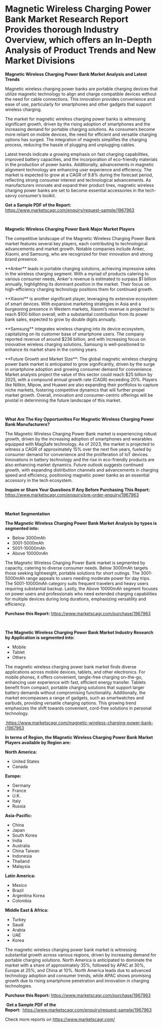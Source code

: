 <p><h1>Magnetic Wireless Charging Power Bank Market Research Report Provides thorough Industry Overview, which offers an In-Depth Analysis of Product Trends and New Market Divisions</h1></p><p><strong>Magnetic Wireless Charging Power Bank Market Analysis and Latest Trends</strong></p>
<p><p>Magnetic wireless charging power banks are portable charging devices that utilize magnetic technology to align and charge compatible devices without the need for cable connections. This innovation provides convenience and ease of use, particularly for smartphones and other gadgets that support wireless charging.</p><p>The market for magnetic wireless charging power banks is witnessing significant growth, driven by the rising adoption of smartphones and the increasing demand for portable charging solutions. As consumers become more reliant on mobile devices, the need for efficient and versatile charging options has surged. The integration of magnets simplifies the charging process, reducing the hassle of plugging and unplugging cables.</p><p>Latest trends indicate a growing emphasis on fast charging capabilities, improved battery capacities, and the incorporation of eco-friendly materials in the production of power banks. Additionally, advancements in magnetic alignment technology are enhancing user experience and efficiency. The market is expected to grow at a CAGR of 9.8% during the forecast period, reflecting strong consumer interest and technological advancements. As manufacturers innovate and expand their product lines, magnetic wireless charging power banks are set to become essential accessories in the tech-savvy consumer’s toolkit.</p></p>
<p><strong>Get a Sample PDF of the Report:&nbsp;</strong> <a href="https://www.marketscagr.com/enquiry/request-sample/1967963?utm_campaign=1902&utm_medium=2&utm_source=Github&utm_content=ia&utm_term=10022025&utm_id=magnetic-wireless-charging-power-bank">https://www.marketscagr.com/enquiry/request-sample/1967963</a></p>
<p>&nbsp;</p>
<p><strong>Magnetic Wireless Charging Power Bank Major Market Players</strong></p>
<p><p>The competitive landscape of the Magnetic Wireless Charging Power Bank market features several key players, each contributing to technological advancements and market growth. Notable companies include Anker, Xiaomi, and Samsung, who are recognized for their innovation and strong brand presence.</p><p>**Anker** leads in portable charging solutions, achieving impressive sales in the wireless charging segment. With a myriad of products catering to various consumer needs, Anker's revenue is estimated to surpass $1 billion annually, highlighting its dominant position in the market. Their focus on high-efficiency charging technology positions them for continued growth.</p><p>**Xiaomi** is another significant player, leveraging its extensive ecosystem of smart devices. With expansive marketing strategies in Asia and a burgeoning presence in Western markets, Xiaomi’s revenue is projected to reach $100 billion overall, with a substantial contribution from its power bank sales, expected to grow by double digits annually.</p><p>**Samsung** integrates wireless charging into its device ecosystem, capitalizing on its customer base of smartphone users. The company reported revenue of around $236 billion, and with increasing focus on innovative wireless charging solutions, Samsung is well-positioned to enhance its market share in the coming years.</p><p>**Future Growth and Market Size**: The global magnetic wireless charging power bank market is anticipated to grow significantly, driven by the surge in smartphone adoption and growing consumer demand for convenience. Market analysts project the value of this sector could reach $25 billion by 2025, with a compound annual growth rate (CAGR) exceeding 20%. Players like Nillkin, Mipow, and Huawei are also expanding their portfolios to capture niche markets, fostering competitive dynamics that will further propel market growth. Overall, innovation and consumer-centric offerings will be pivotal in determining the future landscape of this market.</p></p>
<p>&nbsp;</p>
<p><strong>What Are The Key Opportunities For Magnetic Wireless Charging Power Bank Manufacturers?</strong></p>
<p><p>The Magnetic Wireless Charging Power Bank market is experiencing robust growth, driven by the increasing adoption of smartphones and wearables equipped with MagSafe technology. As of 2023, the market is projected to witness a CAGR of approximately 15% over the next five years, fueled by consumer demand for convenience and the proliferation of IoT devices. Innovations in battery technology and the rise in eco-friendly products are also enhancing market dynamics. Future outlook suggests continued growth, with expanding distribution channels and advancements in charging speed and efficiency, positioning magnetic power banks as an essential accessory in the tech ecosystem.</p></p>
<p><strong>Inquire or Share Your Questions If Any Before Purchasing This Report:</strong> <a href="https://www.marketscagr.com/enquiry/pre-order-enquiry/1967963?utm_campaign=1902&utm_medium=2&utm_source=Github&utm_content=ia&utm_term=10022025&utm_id=magnetic-wireless-charging-power-bank">https://www.marketscagr.com/enquiry/pre-order-enquiry/1967963</a></p>
<p>&nbsp;</p>
<p><strong>Market Segmentation</strong></p>
<p><strong>The Magnetic Wireless Charging Power Bank Market Analysis by types is segmented into:</strong></p>
<p><ul><li>Below 3000mAh</li><li>3001-5000mAh</li><li>5001-10000mAh</li><li>Above 10000mAh</li></ul></p>
<p><p>The Magnetic Wireless Charging Power Bank market is segmented by capacity, catering to diverse consumer needs. Below 3000mAh targets those seeking lightweight, portable solutions for short outings. The 3001-5000mAh range appeals to users needing moderate power for day trips. The 5001-10000mAh category suits frequent travelers and heavy users requiring substantial backup. Lastly, the Above 10000mAh segment focuses on power users and professionals who need extended charging capabilities for multiple devices during long durations, emphasizing versatility and efficiency.</p></p>
<p><strong>Purchase this Report:&nbsp;</strong><a href="https://www.marketscagr.com/purchase/1967963?utm_campaign=1902&utm_medium=2&utm_source=Github&utm_content=ia&utm_term=10022025&utm_id=magnetic-wireless-charging-power-bank">https://www.marketscagr.com/purchase/1967963</a></p>
<p>&nbsp;</p>
<p><strong>The Magnetic Wireless Charging Power Bank Market Industry Research by Application is segmented into:</strong></p>
<p><ul><li>Mobile</li><li>Tablet</li><li>Others</li></ul></p>
<p><p>The magnetic wireless charging power bank market finds diverse applications across mobile devices, tablets, and other electronics. For mobile phones, it offers convenient, tangle-free charging on-the-go, enhancing user experience with fast, efficient energy transfer. Tablets benefit from compact, portable charging solutions that support larger battery demands without compromising functionality. Additionally, the market encompasses a range of gadgets, such as smartwatches and earbuds, providing versatile charging options. This growing trend emphasizes the shift towards convenient, cord-free solutions in personal technology.</p></p>
<p><a href="https://www.marketscagr.com/magnetic-wireless-charging-power-bank-r1967963?utm_campaign=1902&utm_medium=2&utm_source=Github&utm_content=ia&utm_term=10022025&utm_id=magnetic-wireless-charging-power-bank">&nbsp;https://www.marketscagr.com/magnetic-wireless-charging-power-bank-r1967963</a></p>
<p><strong>In terms of Region, the Magnetic Wireless Charging Power Bank Market Players available by Region are:</strong></p>
<p>
    <p> <strong> North America: </strong>
        <ul>
            <li>United States</li>
            <li>Canada</li>
        </ul>
        </p> 
    <p> <strong> Europe: </strong>
        <ul>
            <li>Germany</li>
            <li>France</li>
            <li>U.K.</li>
            <li>Italy</li>
            <li>Russia</li>
        </ul>
        </p> 
    <p> <strong> Asia-Pacific: </strong>
        <ul>
            <li>China</li>
            <li>Japan</li>
            <li>South Korea</li>
            <li>India</li>
            <li>Australia</li>
            <li>China Taiwan</li>
            <li>Indonesia</li>
            <li>Thailand</li>
            <li>Malaysia</li>
        </ul>
        </p> 
    <p> <strong> Latin America: </strong>
        <ul>
            <li>Mexico</li>
            <li>Brazil</li>
            <li>Argentina Korea</li>
            <li>Colombia</li>
        </ul>
        </p> 
    <p> <strong> Middle East & Africa: </strong>
        <ul>
            <li>Turkey</li>
            <li>Saudi</li>
            <li>Arabia</li>
            <li>UAE</li>
            <li>Korea</li>
        </ul>
    </p>
    </p>
<p><p>The magnetic wireless charging power bank market is witnessing substantial growth across various regions, driven by increasing demand for portable charging solutions. North America is anticipated to dominate the market with a share of approximately 35%, followed by APAC at 30%, Europe at 25%, and China at 10%. North America leads due to advanced technology adoption and consumer trends, while APAC shows promising growth due to rising smartphone penetration and innovation in charging technologies.</p></p>
<p><strong>Purchase this Report: </strong><a href="https://www.marketscagr.com/purchase/1967963?utm_campaign=1902&utm_medium=2&utm_source=Github&utm_content=ia&utm_term=10022025&utm_id=magnetic-wireless-charging-power-bank">https://www.marketscagr.com/purchase/1967963</a></p>
<p>&nbsp;<strong>Get a Sample PDF of the Report:&nbsp;&nbsp;</strong><a href="https://www.marketscagr.com/enquiry/request-sample/1967963?utm_campaign=1902&utm_medium=2&utm_source=Github&utm_content=ia&utm_term=10022025&utm_id=magnetic-wireless-charging-power-bank">https://www.marketscagr.com/enquiry/request-sample/1967963</a></p>
<p><strong></strong></p>
<p>Check more reports on <a href="https://www.marketscagr.com/?utm_campaign=1902&utm_medium=2&utm_source=Github&utm_content=ia&utm_term=10022025&utm_id=magnetic-wireless-charging-power-bank">https://www.marketscagr.com/</a></p>